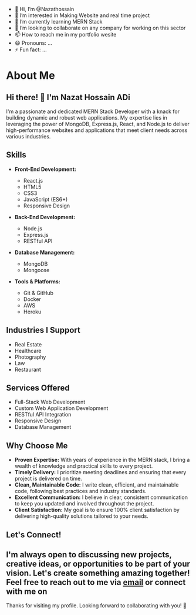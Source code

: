- 👋 Hi, I’m @Nazathossain
- 👀 I’m interested in Making Website and real time project
- 🌱 I’m currently learning MERN Stack 
- 💞️ I’m looking to collaborate on any company for working on this sector 
- 📫 How to reach me in my portfolio wesite 
- 😄 Pronouns: ...
- ⚡ Fun fact: ...

<!---
Nazathossain/Nazathossain is a ✨ special ✨ repository because its `README.md` (this file) appears on your GitHub profile.
You can click the Preview link to take a look at your changes.
--->
# About Me

## Hi there! 👋 I'm Nazat Hossain ADi


I'm a passionate and dedicated MERN Stack Developer with a knack for building dynamic and robust web applications. My expertise lies in leveraging the power of MongoDB, Express.js, React, and Node.js to deliver high-performance websites and applications that meet client needs across various industries.

## Skills

- **Front-End Development:**
  - React.js
  - HTML5
  - CSS3
  - JavaScript (ES6+)
  - Responsive Design

- **Back-End Development:**
  - Node.js
  - Express.js
  - RESTful API

- **Database Management:**
  - MongoDB
  - Mongoose

- **Tools & Platforms:**
  - Git & GitHub
  - Docker
  - AWS
  - Heroku

## Industries I Support

- Real Estate
- Healthcare
- Photography
- Law
- Restaurant

## Services Offered

- Full-Stack Web Development
- Custom Web Application Development
- RESTful API Integration
- Responsive Design
- Database Management

## Why Choose Me

- **Proven Expertise:** With years of experience in the MERN stack, I bring a wealth of knowledge and practical skills to every project.
- **Timely Delivery:** I prioritize meeting deadlines and ensuring that every project is delivered on time.
- **Clean, Maintainable Code:** I write clean, efficient, and maintainable code, following best practices and industry standards.
- **Excellent Communication:** I believe in clear, consistent communication to keep you updated and involved throughout the project.
- **Client Satisfaction:** My goal is to ensure 100% client satisfaction by delivering high-quality solutions tailored to your needs.

## Let's Connect!

I'm always open to discussing new projects, creative ideas, or opportunities to be part of your vision. Let's create something amazing together! Feel free to reach out to me via [email](mailto:your-email@example.com) or connect with me on 
---

Thanks for visiting my profile. Looking forward to collaborating with you! 🚀
